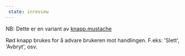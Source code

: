 ```yaml
---
 state: inreview
---
```

NB: Dette er en variant av  [knapp.mustache](../../patterns/00-atomer-02-lenker-og-knapper-10-knapp/00-atomer-02-lenker-og-knapper-10-knapp.html)

Rød knapp brukes for å advare brukeren mot handlingen. F.eks: 'Slett', 'Avbryt', osv.
